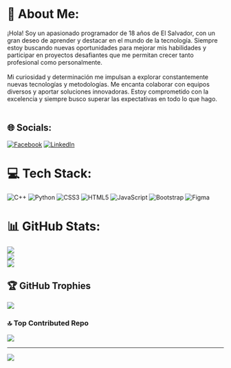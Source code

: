 # 💫 About Me:
¡Hola! Soy un apasionado programador de 18 años de El Salvador, con un gran deseo de aprender y destacar en el mundo de la tecnología. Siempre estoy buscando nuevas oportunidades para mejorar mis habilidades y participar en proyectos desafiantes que me permitan crecer tanto profesional como personalmente.<br><br>Mi curiosidad y determinación me impulsan a explorar constantemente nuevas tecnologías y metodologías. Me encanta colaborar con equipos diversos y aportar soluciones innovadoras. Estoy comprometido con la excelencia y siempre busco superar las expectativas en todo lo que hago.<br><br>


## 🌐 Socials:
[![Facebook](https://img.shields.io/badge/Facebook-%231877F2.svg?logo=Facebook&logoColor=white)](https://facebook.com/maurico.perez.927) [![LinkedIn](https://img.shields.io/badge/LinkedIn-%230077B5.svg?logo=linkedin&logoColor=white)](https://linkedin.com/in/mauricio-perez-3377a12b3) 

# 💻 Tech Stack:
![C++](https://img.shields.io/badge/c++-%2300599C.svg?style=for-the-badge&logo=c%2B%2B&logoColor=white) ![Python](https://img.shields.io/badge/python-3670A0?style=for-the-badge&logo=python&logoColor=ffdd54) ![CSS3](https://img.shields.io/badge/css3-%231572B6.svg?style=for-the-badge&logo=css3&logoColor=white) ![HTML5](https://img.shields.io/badge/html5-%23E34F26.svg?style=for-the-badge&logo=html5&logoColor=white) ![JavaScript](https://img.shields.io/badge/javascript-%23323330.svg?style=for-the-badge&logo=javascript&logoColor=%23F7DF1E) ![Bootstrap](https://img.shields.io/badge/bootstrap-%238511FA.svg?style=for-the-badge&logo=bootstrap&logoColor=white) ![Figma](https://img.shields.io/badge/figma-%23F24E1E.svg?style=for-the-badge&logo=figma&logoColor=white)
# 📊 GitHub Stats:
![](https://github-readme-stats.vercel.app/api?username=MauricioAlexanderP&theme=dracula&hide_border=false&include_all_commits=true&count_private=false)<br/>
![](https://github-readme-streak-stats.herokuapp.com/?user=MauricioAlexanderP&theme=dracula&hide_border=false)<br/>
![](https://github-readme-stats.vercel.app/api/top-langs/?username=MauricioAlexanderP&theme=dracula&hide_border=false&include_all_commits=true&count_private=false&layout=compact)

## 🏆 GitHub Trophies
![](https://github-profile-trophy.vercel.app/?username=MauricioAlexanderP&theme=dracula&no-frame=false&no-bg=true&margin-w=4)

### 🔝 Top Contributed Repo
![](https://github-contributor-stats.vercel.app/api?username=MauricioAlexanderP&limit=5&theme=dark&combine_all_yearly_contributions=true)

---
[![](https://visitcount.itsvg.in/api?id=MauricioAlexanderP&icon=0&color=0)](https://visitcount.itsvg.in)

<!-- Proudly created with GPRM ( https://gprm.itsvg.in ) -->
